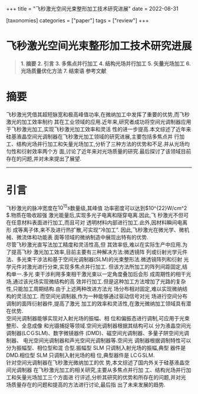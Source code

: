 +++
title = "飞秒激光空间光束整形加工技术研究进展"
date = 2022-08-31

[taxonomies]
categories = ["paper"]
tags = ["review"]
+++



# 飞秒激光空间光束整形加工技术研究进展  
> **1. 摘要**
> **2. 引言**
> **3. 多焦点并行加工**
> **4. 结构光场并行加工**
> **5. 矢量光场加工**
> **6. 光场质量优化方法**
> **7. 结束语**
> **参考文献**



# 摘要   
飞秒激光凭借其超短脉宽和极高峰值功率,在微纳加工中发挥了重要的优势,而飞秒激光的加工效率制约
其在工业领域的应用.近年来,研究者成功将空间光调制器应用于飞秒激光加工,实现飞秒激光加工效率和灵活
性的进一步提高.本文综述了近年来硅基液晶空间光调制器在飞秒激光加工领域的研究进展,主要包括多焦点并
行加工、结构光场并行加工和矢量光场加工,分析了三种方法的优势和不足.并从光场均匀性和衍射效率两个方
面,讨论了近年来对光场质量的研究.最后探讨了该领域目前存在的问题,并对未来提出了展望.
  
---  
# 引言  
飞秒激光的脉冲宽度在$10^{15}s$数量级,其峰值
功率密度可以达到$10^{22}W/cm^2 $.物质在吸收超强
激光能量后,实现多光子电离和隧穿电离.因此,飞
秒激光不但可在任意材料表面进行加工,而且可对
透明材料内部进行加工.此外,因材料瞬间电离形
成等离子体,来不及进行热扩散,可实现“冷加工”.
因此,飞秒激光在微光学、微机械、微流体和功能表
面等领域的微纳制造中展现出特有的优势.  
尽管飞秒激光直写法加工精度和灵活性高,但
其效率低,难以在实际生产中应用.为了提高飞秒
激光加工效率,目前主要有三种解决方法:微透镜阵
列或衍射光学元件法、多光束干涉法和基于空间光调制器(SLM)的光束整形法.微透镜阵列和衍射
光学元件对激光进行分束,实现多焦点并行加工.
但该方法所加工的阵列间距固定,结构单一.多光
束干涉利用多束相干激光束以一定角度叠加后会形
成周期性的相干光场,通过该光场实现微结构的高
效并行加工.但是这种加工方法增加了光路的复杂
性,只能加工周期结构.由于上述两种改进方法光
场分布相对固定,难以实现微纳结构的灵活加工.
而空间光调制器,作为一种能够通过驱动信号对光
场进行空间分布调制的面阵衍射器件,提高了激光
加工的效率和灵活性,在激光微纳加工领域具有潜
在优势.  
空间光调制器能够实现对入射光场的振幅、相
位和偏振态进行调制,可应用于光束整形、全息成像
和光镊捕捉等领域.空间光调制器根据其结构可以
分为液晶空间光调制器(LCＧSLM)、数字微镜器件
(DMD)、磁空间光调制器、多量子阱空间光调制器、
电光空间光调制器和声光空间光调制器等.空间光
调制器根据调制特性可以分为振幅型、相位型和混
合型.振幅型 SLM 只调制入射光场的振幅,典型
器件是 DMD.相位型 SLM 只调制入射光场的相
位,典型器件是 LCＧSLM.  
针对空间光调制器在飞秒激光微纳加工的优
势,本文综述了国内外关于硅基液晶空间光调制器
在飞秒激光加工的相关研究,主要从多焦点并行加
工、结构光场并行加工和矢量光场加工三个方面进
行评述,分析其研究的优势和所存在的问题,并对光
场质量存在的问题和提高的方法进行讨论,最后指
出了未来发展的趋势.  
